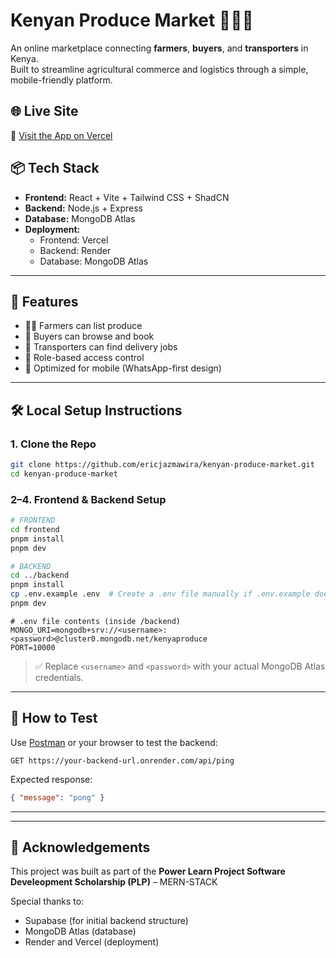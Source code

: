 # Kenyan Produce Market 🌾🇰🇪

An online marketplace connecting **farmers**, **buyers**, and **transporters** in Kenya.  
Built to streamline agricultural commerce and logistics through a simple, mobile-friendly platform.

## 🌐 Live Site

🔗 [Visit the App on Vercel](https://kenyan-produce-market.vercel.app/)

## 📦 Tech Stack

- **Frontend:** React + Vite + Tailwind CSS + ShadCN  
- **Backend:** Node.js + Express  
- **Database:** MongoDB Atlas  
- **Deployment:**  
  - Frontend: Vercel  
  - Backend: Render  
  - Database: MongoDB Atlas

---

## 🚀 Features

- 👩‍🌾 Farmers can list produce  
- 🛒 Buyers can browse and book  
- 🚚 Transporters can find delivery jobs  
- 🔐 Role-based access control  
- 📱 Optimized for mobile (WhatsApp-first design)

---

## 🛠️ Local Setup Instructions

### 1. Clone the Repo

```bash
git clone https://github.com/ericjazmawira/kenyan-produce-market.git
cd kenyan-produce-market
```

### 2–4. Frontend & Backend Setup

```bash
# FRONTEND
cd frontend
pnpm install
pnpm dev
```

```bash
# BACKEND
cd ../backend
pnpm install
cp .env.example .env  # Create a .env file manually if .env.example does not exist
pnpm dev
```

```env
# .env file contents (inside /backend)
MONGO_URI=mongodb+srv://<username>:<password>@cluster0.mongodb.net/kenyaproduce
PORT=10000
```

> ✅ Replace `<username>` and `<password>` with your actual MongoDB Atlas credentials.

---

## 🧪 How to Test

Use [Postman](https://postman.com) or your browser to test the backend:

```http
GET https://your-backend-url.onrender.com/api/ping
```

Expected response:

```json
{ "message": "pong" }
```

---

---

## 🙌 Acknowledgements

This project was built as part of the **Power Learn Project Software Develeopment Scholarship (PLP)** – MERN-STACK

Special thanks to:
- Supabase (for initial backend structure)
- MongoDB Atlas (database)
- Render and Vercel (deployment)